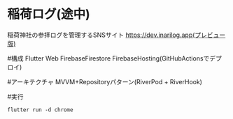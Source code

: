 # 稲荷ログ(途中)

稲荷神社の参拝ログを管理するSNSサイト
https://dev.inarilog.app(プレビュー版)

#構成
Flutter Web
FirebaseFirestore
FirebaseHosting(GitHubActionsでデプロイ)

#アーキテクチャ
MVVM+Repositoryパターン(RiverPod + RiverHook)

#実行
```
flutter run -d chrome
```
